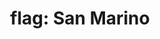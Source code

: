 ---
layout: flags
title: "flag: San Marino"
emoji: flag_san_marino
permalink: 🇸🇲.html
image: assets/img/3moji/flag_san_marino.png
---